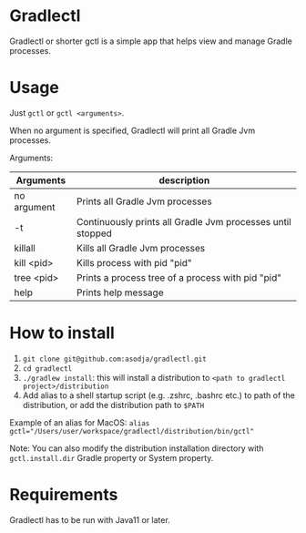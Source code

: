 # Gradlectl

Gradlectl or shorter gctl is a simple app that helps view and manage Gradle processes.

# Usage

Just `gctl` or `gctl <arguments>`.

When no argument is specified, Gradlectl will print all Gradle Jvm processes.

Arguments:

| Arguments   | description                                                |
|-------------|------------------------------------------------------------|
| no argument | Prints all Gradle Jvm processes                            |
| -t          | Continuously prints all Gradle Jvm processes until stopped |
| killall     | Kills all Gradle Jvm processes                             |
| kill \<pid\> | Kills process with pid "pid"                               |
| tree \<pid\> | Prints a process tree of a process with pid "pid"          |
| help        | Prints help message                                        |


# How to install

1. `git clone git@github.com:asodja/gradlectl.git`
2. `cd gradlectl`
3. `./gradlew install`: this will install a distribution to `<path to gradlectl project>/distribution`
4. Add alias to a shell startup script (e.g. .zshrc, .bashrc etc.) to path of the distribution, or add the distribution path to `$PATH`

Example of an alias for MacOS:
`alias gctl="/Users/user/workspace/gradlectl/distribution/bin/gctl"`

Note: You can also modify the distribution installation directory with `gctl.install.dir` Gradle property or System property.

# Requirements
Gradlectl has to be run with Java11 or later.